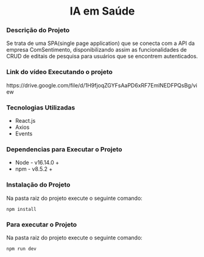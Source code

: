 <h1 align="center"> IA em Saúde </h1>

<h3> Descrição do Projeto </h3>

<p>Se trata de uma SPA(single page application) que se conecta com a API da empresa ComSentimento, disponibilizando assim as funcionalidades de CRUD de editais de 
pesquisa para usuários que se encontrem autenticados. </p>

<h3> Link do vídeo Executando o projeto </h3>
https://drive.google.com/file/d/1H9fjoqZGYFsAaPD6xRF7EmlNEDFPQsBg/view

<h3> Tecnologias Utilizadas </h3>
<ul>
  <li>React.js</li>
  <li>Axios</li>
  <li>Events</li>
</ul>

<h3> Dependencias para Executar o Projeto </h3>
<ul>
  <li>Node - v16.14.0 +</li>
  <li>npm - v8.5.2 +</li>
</ul>

<h3>Instalação do Projeto</h3>
<p>Na pasta raiz do projeto execute o seguinte comando:</p>

```
npm install
```

<h3>Para executar o Projeto</h3>
<p>Na pasta raiz do projeto execute o seguinte comando:</p>

```
npm run dev
```
